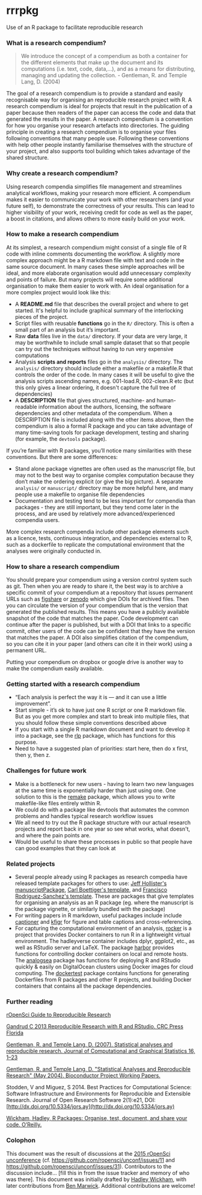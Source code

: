 # rrrpkg
Use of an R package to facilitate reproducible research

### What is a research compendium?

>We introduce the concept of a compendium as both a container for the different elements that make up the document and its computations (i.e. text, code, data,...), and as a means for distributing, managing and updating the collection. - Gentleman, R. and Temple Lang, D. (2004)

The goal of a research compendium is to provide a standard and easily recognisable way for organising an reproducible research project with R. A research compendium is ideal for projects that result in the publication of a paper because then readers of the paper can access the code and data that generated the results in the paper. A research compendium is a convention for how you organise your research artefacts into directories. The guiding principle in creating a research compendium is to organise your files following conventions that many people use. Following these conventions with help other people instantly familiarise themselves with the structure of your project, and also supports tool building which takes advantage of the shared structure.

### Why create a research compendium?

Using research compendia simplifies file management and streamlines analytical workflows, making your research more efficient. A compendium makes it easier to communicate your work with other researchers (and your future self), to demonstrate the correctness of your results. This can lead to higher visibility of your work, receiving credit for code as well as the paper, a boost in citations, and allows others to more easily build on your work. 

### How to make a research compendium

 At its simplest, a research compendium might consist of a single file of R code with inline comments documenting the workflow. A slightly more complex approach might be a R markdown file with text and code in the same source document. In many cases these simple approaches will be ideal, and more elaborate organisation would add unnecessary complexity and points of failure. But many projects will require some additional organisation to make them easier to work with. An ideal organisation for a more complex project would look like this:

* A **README.md** file that describes the overall project and where to get started. It's helpful to include graphical summary of the interlocking pieces of the project.
* Script files with reusable **functions** go in the `R/` directory. This is often a small part of an analysis but it’s important.
* Raw **data** files live in the `data/` directory. If your data are very large, it may be worthwhile to include small sample dataset that so that people can try out the techniques without having to run very expensive computations
* Analysis **scripts and reports** files go in the `analysis/` directory. The `analysis/` directory should include either a makefile or a makefile.R that controls the order of the code. In many cases it will be useful to give the analysis scripts ascending names, e.g. 001-load.R, 002-clean.R etc (but this only gives a linear ordering, it doesn't capture the full tree of dependencies)
* A **DESCRIPTION** file that gives structured, machine- and human-readable information about the authors, licensing, the software dependencies and other metadata of the compendium. When a DESCRIPTION file is included along with the other items above, then the compendium is also a formal R package and you can take advantage of many time-saving tools for package development, testing and sharing (for example, the `devtools` package).

If you’re familiar with R packages, you’ll notice many similarities with these conventions. But there are some differences:

* Stand alone package vignettes are often used as the manuscript file, but may not to the best way to organise complex computation because they don’t make the ordering explicit (or give the big picture). A separate `analysis/` or `manuscript/` directory may be more helpful here, and many people use a makefile to organise file dependencies
* Documentation and testing tend to be less important for compendia than packages - they are still important, but they tend come later in the process, and are used by relatively more advanced/experienced compendia users. 

More complex research compendia include other package elements such as a licence, tests, continuous integration, and dependencies external to R, such as a dockerfile to replicate the computational environment that the analyses were originally conducted in. 

### How to share a research compendium

You should prepare your compendium using a version control system such as git. Then when you are ready to share it, the best way is to archive a specific commit of your compendium at a repository that issues permanent URLs such as [figshare](http://figshare.com/) or [zenodo](https://zenodo.org/) which give DOIs for archived files. Then you can circulate the version of your compendium that is the version that generated the published results. This means you have a publicly available snapshot of the code that matches the paper. Code development can continue after the paper is published, but with a DOI that links to a specific commit, other users of the code can be confident that they have the version that matches the paper. A DOI also simplifies citation of the compendium, so you can cite it in your paper (and others can cite it in their work) using a permanent URL. 

Putting your compendium on dropbox or google drive is another way to make the compendium easily available. 

### Getting started with a research compendium

* “Each analysis is perfect the way it is — and it can use a little improvement”.
* Start simple - it’s ok to have just one R script or one R markdown file. But as you get more complex and start to break into multiple files, that you should follow these simple conventions described above
* If you start with a single R markdown document and want to develop it into a package, see the [rlp](https://github.com/yihui/rlp) package, which has functions for this purpose. 
* Need to have a suggested plan of priorities: start here, then do x first, then y, then z.

### Challenges for future work

* Make is a bottleneck for new users - having to learn two new languages at the same time is exponentially harder than just using one. One solution to this is the  [remake](https://github.com/richfitz/remake) package, which allows you to write makefile-like files entirely within R.
* We could do with a package like devtools that automates the common problems and handles typical research workflow issues
* We all need to try out the R package structure with our actual research projects and report back in one year so see what works, what doesn't, and where the pain points are. 
* Would be useful to share these processes in public so that people have can good examples that they can look at

### Related projects 

- Several people already using R packages as research compedia have released template packages for others to use:  [Jeff Hollister's manuscriptPackage](https://github.com/jhollist/manuscriptPackage), [Carl Boettiger's template](https://github.com/cboettig/template), and [Francisco Rodriguez-Sanchez's template](https://github.com/Pakillo/template). These are packages that give templates for organising an analysis as an R package (eg. where the manuscript is the package vignette, or similarly bundled with the package) 
-   For writing papers in R markdown, useful packages include include [captioner](https://github.com/adletaw/captioner) and [kfigr](https://github.com/mkoohafkan/kfigr) for figure and table captions and cross-referencing. 
-   For capturing the computational environment of an analysis, [rocker](https://github.com/rocker-org/rocker) is a project that provides Docker containers to run R in a lightweight virtual environment. The hadleyverse container includes dplyr, ggplot2, etc., as well as RStudio server and LaTeX. The package [harbor](https://github.com/wch/harbor) provides functions for controlling docker containers on local and remote hosts. The [analogsea](https://github.com/sckott/analogsea) package has functions for deploying R and RStudio quickly & easily on DigitalOcean clusters using Docker images for cloud computing. The [dockertest](https://github.com/richfitz/dockertest) package contains functions for generating Dockerfiles from R packages and other R projects, and building Docker containers that contains all the package dependencies.

### Further reading

[rOpenSci Guide to Reproducible Research](http://ropensci.github.io/reproducibility-guide/sections/introduction/)

[Gandrud C 2013 Reproducible Research with R and RStudio. CRC Press Florida](http://christophergandrud.github.io/RepResR-RStudio/)

[Gentleman, R. and Temple Lang, D. (2007). Statistical analyses and reproducible research. Journal of Computational and Graphical Statistics 16, 1–23](http://www.tandfonline.com/doi/abs/10.1198/106186007X178663#.VSMBK-7F89w)

[Gentleman, R. and Temple Lang, D. "Statistical Analyses and Reproducible Research" (May 2004). Bioconductor Project Working Papers.](http://biostats.bepress.com/bioconductor/paper2/)

Stodden, V and Miguez, S 2014. Best Practices for Computational Science: Software Infrastructure and Environments for Reproducible and Extensible Research. Journal of Open Research Software 2(1):e21, DOI: [http://dx.doi.org/10.5334/jors.ay](http://dx.doi.org/10.5334/jors.ay)

[Wickham, Hadley, R Packages: Organise, test, document, and share your code. O’Reilly.](http://r-pkgs.had.co.nz/)

### Colophon

This document was the result of discussions at the [2015 rOpenSci unconference](http://unconf.ropensci.org/) (cf. https://github.com/ropensci/unconf/issues/11 and https://github.com/ropensci/unconf/issues/31). Contributors to the discussion include... [fill this in from the issue tracker and memory of who was there]. This document was initially drafted by [Hadley Wickham](https://github.com/hadley), with later contributions from [Ben Marwick](https://github.com/benmarwick). Additional contributions are welcome!
